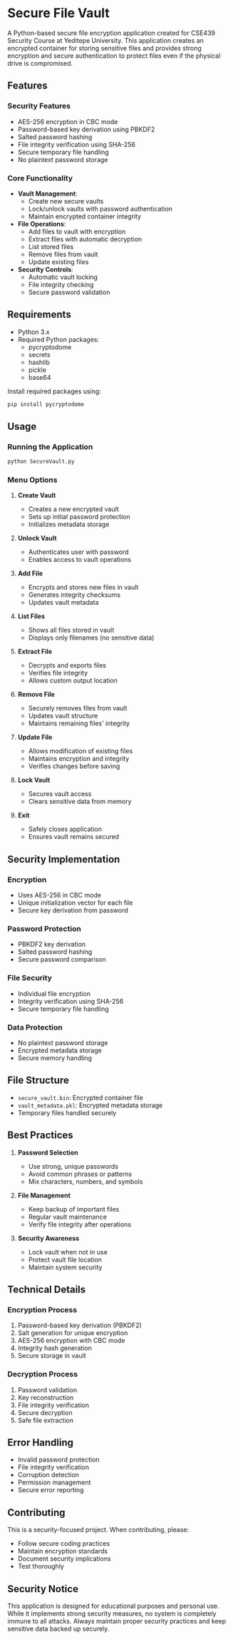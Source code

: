 # Secure File Vault

A Python-based secure file encryption application created for CSE439 Security Course at Yeditepe University. This application creates an encrypted container for storing sensitive files and provides strong encryption and secure authentication to protect files even if the physical drive is compromised.

## Features

### Security Features
- AES-256 encryption in CBC mode
- Password-based key derivation using PBKDF2
- Salted password hashing
- File integrity verification using SHA-256
- Secure temporary file handling
- No plaintext password storage

### Core Functionality
- **Vault Management**:
  - Create new secure vaults
  - Lock/unlock vaults with password authentication
  - Maintain encrypted container integrity
- **File Operations**:
  - Add files to vault with encryption
  - Extract files with automatic decryption
  - List stored files
  - Remove files from vault
  - Update existing files
- **Security Controls**:
  - Automatic vault locking
  - File integrity checking
  - Secure password validation

## Requirements

- Python 3.x
- Required Python packages:
  - pycryptodome
  - secrets
  - hashlib
  - pickle
  - base64

Install required packages using:
```bash
pip install pycryptodome
```

## Usage

### Running the Application
```bash
python SecureVault.py
```

### Menu Options

1. **Create Vault**
   - Creates a new encrypted vault
   - Sets up initial password protection
   - Initializes metadata storage

2. **Unlock Vault**
   - Authenticates user with password
   - Enables access to vault operations

3. **Add File**
   - Encrypts and stores new files in vault
   - Generates integrity checksums
   - Updates vault metadata

4. **List Files**
   - Shows all files stored in vault
   - Displays only filenames (no sensitive data)

5. **Extract File**
   - Decrypts and exports files
   - Verifies file integrity
   - Allows custom output location

6. **Remove File**
   - Securely removes files from vault
   - Updates vault structure
   - Maintains remaining files' integrity

7. **Update File**
   - Allows modification of existing files
   - Maintains encryption and integrity
   - Verifies changes before saving

8. **Lock Vault**
   - Secures vault access
   - Clears sensitive data from memory

0. **Exit**
   - Safely closes application
   - Ensures vault remains secured

## Security Implementation

### Encryption
- Uses AES-256 in CBC mode
- Unique initialization vector for each file
- Secure key derivation from password

### Password Protection
- PBKDF2 key derivation
- Salted password hashing
- Secure password comparison

### File Security
- Individual file encryption
- Integrity verification using SHA-256
- Secure temporary file handling

### Data Protection
- No plaintext password storage
- Encrypted metadata storage
- Secure memory handling

## File Structure

- `secure_vault.bin`: Encrypted container file
- `vault_metadata.pkl`: Encrypted metadata storage
- Temporary files handled securely

## Best Practices

1. **Password Selection**
   - Use strong, unique passwords
   - Avoid common phrases or patterns
   - Mix characters, numbers, and symbols

2. **File Management**
   - Keep backup of important files
   - Regular vault maintenance
   - Verify file integrity after operations

3. **Security Awareness**
   - Lock vault when not in use
   - Protect vault file location
   - Maintain system security

## Technical Details

### Encryption Process
1. Password-based key derivation (PBKDF2)
2. Salt generation for unique encryption
3. AES-256 encryption with CBC mode
4. Integrity hash generation
5. Secure storage in vault

### Decryption Process
1. Password validation
2. Key reconstruction
3. File integrity verification
4. Secure decryption
5. Safe file extraction

## Error Handling

- Invalid password protection
- File integrity verification
- Corruption detection
- Permission management
- Secure error reporting

## Contributing

This is a security-focused project. When contributing, please:
- Follow secure coding practices
- Maintain encryption standards
- Document security implications
- Test thoroughly

## Security Notice

This application is designed for educational purposes and personal use. While it implements strong security measures, no system is completely immune to all attacks. Always maintain proper security practices and keep sensitive data backed up securely.
